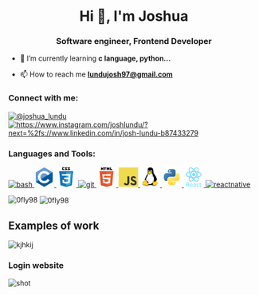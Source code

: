 <h1 align="center">Hi 👋, I'm Joshua</h1>
<h3 align="center">Software engineer, Frontend Developer</h3>

- 🌱 I’m currently learning **c language, python...**

- 📫 How to reach me **lundujosh97@gmail.com**

<h3 align="left">Connect with me:</h3>
<p align="left">
<a href="https://twitter.com/@joshua_lundu" target="blank"><img align="center" src="https://raw.githubusercontent.com/rahuldkjain/github-profile-readme-generator/master/src/images/icons/Social/twitter.svg" alt="@joshua_lundu" height="30" width="40" /></a>
<a href="https://linkedin.com/in/https://www.instagram.com/joshlundu/?next=%2fs://www.linkedin.com/in/josh-lundu-b87433279" target="blank"><img align="center" src="https://raw.githubusercontent.com/rahuldkjain/github-profile-readme-generator/master/src/images/icons/Social/linked-in-alt.svg" alt="https://www.instagram.com/joshlundu/?next=%2fs://www.linkedin.com/in/josh-lundu-b87433279" height="30" width="40" /></a>
</p>

<h3 align="left">Languages and Tools:</h3>
<p align="left"> <a href="https://www.gnu.org/software/bash/" target="_blank" rel="noreferrer"> <img src="https://www.vectorlogo.zone/logos/gnu_bash/gnu_bash-icon.svg" alt="bash" width="40" height="40"/> </a> <a href="https://www.cprogramming.com/" target="_blank" rel="noreferrer"> <img src="https://raw.githubusercontent.com/devicons/devicon/master/icons/c/c-original.svg" alt="c" width="40" height="40"/> </a> <a href="https://www.w3schools.com/css/" target="_blank" rel="noreferrer"> <img src="https://raw.githubusercontent.com/devicons/devicon/master/icons/css3/css3-original-wordmark.svg" alt="css3" width="40" height="40"/> </a> <a href="https://git-scm.com/" target="_blank" rel="noreferrer"> <img src="https://www.vectorlogo.zone/logos/git-scm/git-scm-icon.svg" alt="git" width="40" height="40"/> </a> <a href="https://www.w3.org/html/" target="_blank" rel="noreferrer"> <img src="https://raw.githubusercontent.com/devicons/devicon/master/icons/html5/html5-original-wordmark.svg" alt="html5" width="40" height="40"/> </a> <a href="https://developer.mozilla.org/en-US/docs/Web/JavaScript" target="_blank" rel="noreferrer"> <img src="https://raw.githubusercontent.com/devicons/devicon/master/icons/javascript/javascript-original.svg" alt="javascript" width="40" height="40"/> </a> <a href="https://www.linux.org/" target="_blank" rel="noreferrer"> <img src="https://raw.githubusercontent.com/devicons/devicon/master/icons/linux/linux-original.svg" alt="linux" width="40" height="40"/> </a> <a href="https://www.python.org" target="_blank" rel="noreferrer"> <img src="https://raw.githubusercontent.com/devicons/devicon/master/icons/python/python-original.svg" alt="python" width="40" height="40"/> </a> <a href="https://reactjs.org/" target="_blank" rel="noreferrer"> <img src="https://raw.githubusercontent.com/devicons/devicon/master/icons/react/react-original-wordmark.svg" alt="react" width="40" height="40"/> </a> <a href="https://reactnative.dev/" target="_blank" rel="noreferrer"> <img src="https://reactnative.dev/img/header_logo.svg" alt="reactnative" width="40" height="40"/> </a> </p>

<p><img align="left" src="https://github-readme-stats.vercel.app/api/top-langs?username=0fly98&show_icons=true&locale=en&layout=compact" alt="0fly98" /></p>

<p>&nbsp;<img align="center" src="https://github-readme-stats.vercel.app/api?username=0fly98&show_icons=true&locale=en" alt="0fly98" /></p>

<h2>Examples of work</h2>

  ![kjhkij](https://github.com/0Fly98/0Fly98/assets/122810726/17d9469f-b814-4cb2-be13-3da788190b7d)

<h3>Login website</h3>

![shot](https://github.com/0Fly98/0Fly98/assets/122810726/1f5505ec-4c6b-4186-96f8-756e9a0c2b80)

